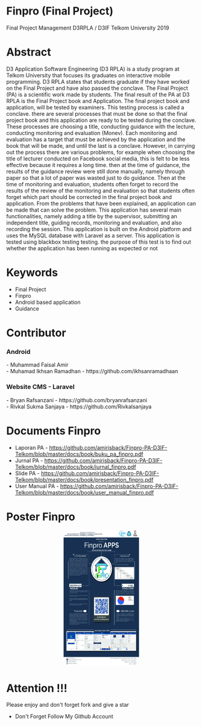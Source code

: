# Finpro (Final Project)
Final Project Management D3RPLA / D3IF Telkom University 2019

# Abstract
D3 Application Software Engineering (D3 RPLA) is a study program at Telkom University that focuses its graduates on interactive mobile programming. D3 RPLA states that students graduate if they have worked on the Final Project and have also passed the conclave. The Final Project (PA) is a scientific work made by students. The final result of the PA at D3 RPLA is the Final Project book and Application. The final project book and application, will be tested by examiners. This testing process is called a conclave. there are several processes that must be done so that the final project book and this application are ready to be tested during the conclave. These processes are choosing a title, conducting guidance with the lecture, conducting monitoring and evaluation (Monev). Each monitoring and evaluation has a target that must be achieved by the application and the book that will be made, and until the last is a conclave. However, in carrying out the process there are various problems, for example when choosing the title of lecturer conducted on Facebook social media, this is felt to be less effective because it requires a long time. then at the time of guidance, the results of the guidance review were still done manually, namely through paper so that a lot of paper was wasted just to do guidance. Then at the time of monitoring and evaluation, students often forget to record the results of the review of the monitoring and evaluation so that students often forget which part should be corrected in the final project book and application. From the problems that have been explained, an application can be made that can solve the problem. This application has several main functionalities, namely adding a title by the supervisor, submitting an independent title, guiding records, monitoring and evaluation, and also recording the session. This application is built on the Android platform and uses the MySQL database with Laravel as a server. This application is tested using blackbox testing testing. the purpose of this test is to find out whether the application has been running as expected or not

# Keywords
- Final Project 
- Finpro 
- Android based application
- Guidance

# Contributor
<h3>Android</h3>
- Muhammad Faisal Amir<br>
- Muhamad Ikhsan Ramadhan - https://github.com/ikhsanramadhaan

<h3>Website CMS - Laravel</h3>
- Bryan Rafsanzani - https://github.com/bryanrafsanzani<br>
- Rivkal Sukma Sanjaya - https://github.com/Rivkalsanjaya

# Documents Finpro
- Laporan PA - https://github.com/amirisback/Finpro-PA-D3IF-Telkom/blob/master/docs/book/buku_pa_finpro.pdf
- Jurnal PA - https://github.com/amirisback/Finpro-PA-D3IF-Telkom/blob/master/docs/book/jurnal_finpro.pdf
- Slide PA - https://github.com/amirisback/Finpro-PA-D3IF-Telkom/blob/master/docs/book/presentation_finpro.pdf
- User Manual PA - https://github.com/amirisback/Finpro-PA-D3IF-Telkom/blob/master/docs/book/user_manual_finpro.pdf

# Poster Finpro 
<p align="center"><img width="200px" height="360px" src="docs/poster_finpro.jpg"></p>

# Attention !!!
Please enjoy and don't forget fork and give a star
- Don't Forget Follow My Github Account